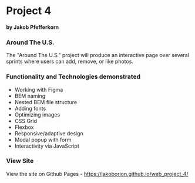 # Project 4

**by Jakob Pfefferkorn**

### Around The U.S.

The "Around The U.S." project will produce an interactive page over several sprints where users can add, remove, or like photos.

### Functionality and Technologies demonstrated

* Working with Figma
* BEM naming
* Nested BEM file structure
* Adding fonts
* Optimizing images
* CSS Grid
* Flexbox
* Responsive/adaptive design
* Modal popup with form
* Interactivity via JavaScript

### View Site

View the site on Github Pages - https://jakoborion.github.io/web_project_4/